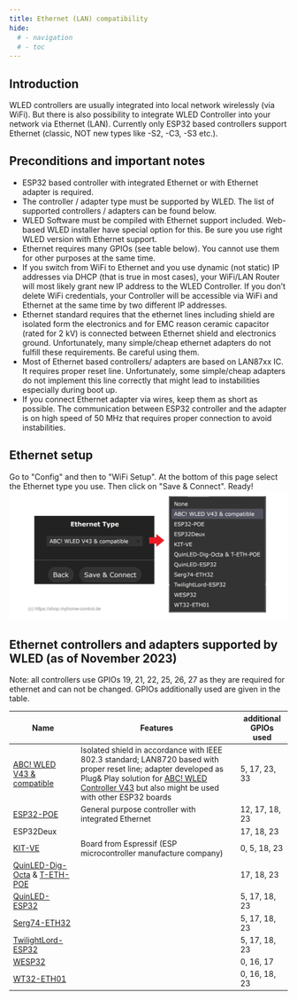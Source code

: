 ```yaml
---
title: Ethernet (LAN) compatibility
hide:
  # - navigation
  # - toc
---
```


## Introduction

WLED controllers are usually integrated into local network wirelessly (via WiFi). But there is also possibility to integrate WLED Controller into your network via Ethernet (LAN). Currently only ESP32 based controllers support Ethernet (classic, NOT new types like -S2, -C3, -S3 etc.).

## Preconditions and important notes
-	ESP32 based controller with integrated Ethernet or with Ethernet adapter is required.
-	The controller / adapter type must be supported by WLED. The list of supported controllers / adapters can be found below.
-	WLED Software must be compiled with Ethernet support included. Web-based WLED installer have special option for this. Be sure you use right WLED version with Ethernet support.
-	Ethernet requires many GPIOs (see table below). You cannot use them for other purposes at the same time.
-	If you switch from WiFi to Ethernet and you use dynamic (not static) IP addresses via DHCP (that is true in most cases), your WiFi/LAN Router will most likely grant new IP address to the WLED Controller. If you don’t delete WiFi credentials, your Controller will be accessible via WiFi and Ethernet at the same time by two different IP addresses.
-	Ethernet standard requires that the ethernet lines including shield are isolated form the electronics and for EMC reason ceramic capacitor (rated for 2 kV) is connected between Ethernet shield and electronics ground. Unfortunately, many simple/cheap ethernet adapters do not fulfill these requirements. Be careful using them.
-	Most of Ethernet based controllers/ adapters are based on LAN87xx IC. It requires proper reset line. Unfortunately, some simple/cheap adapters do not implement this line correctly that might lead to instabilities especially during boot up.
-	If you connect Ethernet adapter via wires, keep them as short as possible. The communication between ESP32 controller and the adapter is on high speed of 50 MHz that requires proper connection to avoid instabilities.

## Ethernet setup
Go to "Config" and then to "WiFi Setup". At the bottom of this page select the Ethernet type you use. Then click on "Save &  Connect". Ready!
![](../assets/images/content/wled_ethernet_settings.jpg)

## Ethernet controllers and adapters supported by WLED (as of November 2023)
Note: all controllers use GPIOs 19, 21, 22, 25, 26, 27 as they are required for ethernet and can not be changed. GPIOs additionally used are given in the table.

| Name | Features | additional GPIOs used |
|---|---|---|
[ABC! WLED V43 & compatible](https://shop.myhome-control.de/Ethernet-Adapter-fuer-WLED-Controller/HW10016) | Isolated shield in accordance with IEEE 802.3 standard; LAN8720 based with proper reset line; adapter developed as Plug& Play solution for [ABC! WLED Controller V43](https://shop.myhome-control.de/ABC-WLED-Controller-Board-5-24V/HW10015) but also might be used with other ESP32 boards | 5, 17, 23, 33
[ESP32-POE](https://github.com/OLIMEX/ESP32-POE/) | General purpose controller with integrated Ethernet | 12, 17, 18, 23
ESP32Deux |  | 17, 18, 23
[KIT-VE](https://docs.espressif.com/projects/esp-idf/en/latest/esp32/hw-reference/esp32/get-started-ethernet-kit.html) | Board from Espressif (ESP microcontroller manufacture company) | 0, 5, 18, 23
[QuinLED-Dig-Octa](https://quinled.info/quinled-dig-octa/) & [T-ETH-POE](https://www.lilygo.cc/products/t-internet-poe) |  | 17, 18, 23
[QuinLED-ESP32](https://quinled.info/quinled-esp32-ethernet/) |  | 5, 17, 18, 23
[Serg74-ETH32](https://github.com/srg74/ESP32_ethernet) |  | 5, 17, 18, 23
[TwilightLord-ESP32](https://www.hackster.io/news/twilightlord-s-esp32-dev-board-aims-to-improve-on-the-wemos-d1-mini-esp32-and-its-various-clones-3bf449c30d1e) |  | 5, 17, 18, 23
[WESP32](https://wesp32.com/) |  | 0, 16, 17
[WT32-ETH01](https://www.seeedstudio.com/Ethernet-module-based-on-ESP32-series-WT32-ETH01-p-4736.html) |  | 0, 16, 18, 23



